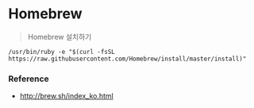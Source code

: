# Homebrew
> Homebrew 설치하기

```
/usr/bin/ruby -e "$(curl -fsSL https://raw.githubusercontent.com/Homebrew/install/master/install)"
```

### Reference
- http://brew.sh/index_ko.html